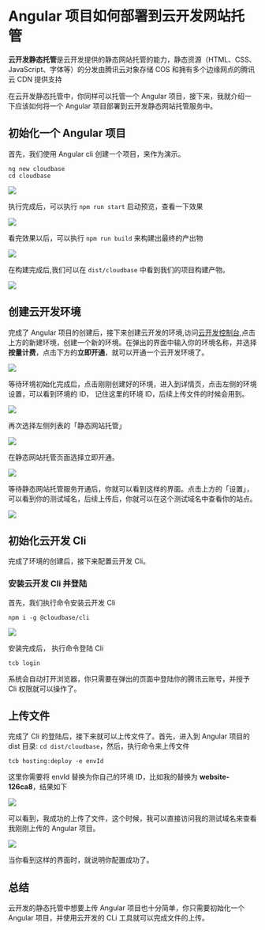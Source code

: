 # Angular 项目如何部署到云开发网站托管
**云开发静态托管**是云开发提供的静态网站托管的能力，静态资源（HTML、CSS、JavaScript、字体等）的分发由腾讯云对象存储 COS 和拥有多个边缘网点的腾讯云 CDN 提供支持

在云开发静态托管中，你同样可以托管一个 Angular 项目，接下来，我就介绍一下应该如何将一个 Angular 项目部署到云开发静态网站托管服务中。

## 初始化一个 Angular 项目

首先，我们使用 Angular cli 创建一个项目，来作为演示。

```
ng new cloudbase
cd cloudbase
```

![](https://postimg.aliavv.com/picgo/20200426180202.png)

执行完成后，可以执行 `npm run start` 启动预览，查看一下效果

![](https://postimg.aliavv.com/picgo/20200426180228.png)

看完效果以后，可以执行 `npm run build` 来构建出最终的产出物

![](https://postimg.aliavv.com/picgo/20200426180235.png)

在构建完成后,我们可以在 `dist/cloudbase` 中看到我们的项目构建产物。

![](https://postimg.aliavv.com/picgo/20200426180242.png)

## 创建云开发环境

完成了 Angular 项目的创建后，接下来创建云开发的环境,访问[云开发控制台](https://console.cloud.tencent.com/tcb/env/index),点击上方的新建环境，创建一个新的环境。在弹出的界面中输入你的环境名称，并选择**按量计费**，点击下方的**立即开通**，就可以开通一个云开发环境了。

![](https://postimg.aliavv.com/picgo/20200426180248.png)

等待环境初始化完成后，点击刚刚创建好的环境，进入到详情页，点击左侧的环境设置，可以看到环境的 ID， 记住这里的环境 ID，后续上传文件的时候会用到。

![](https://postimg.aliavv.com/picgo/20200426180253.png)

再次选择左侧列表的「静态网站托管」

![](https://postimg.aliavv.com/picgo/20200426180304.png)

在静态网站托管页面选择立即开通。

![](https://postimg.aliavv.com/picgo/20200426180313.png)

等待静态网站托管服务开通后，你就可以看到这样的界面。点击上方的「设置」，可以看到你的测试域名，后续上传后，你就可以在这个测试域名中查看你的站点。

![](https://postimg.aliavv.com/picgo/20200426180321.png)

## 初始化云开发 Cli

完成了环境的创建后，接下来配置云开发 Cli。

### 安装云开发 Cli 并登陆

首先，我们执行命令安装云开发 Cli

```
npm i -g @cloudbase/cli
```

![](https://postimg.aliavv.com/picgo/20200426180328.png)

安装完成后， 执行命令登陆 Cli

```
tcb login
```

系统会自动打开浏览器，你只需要在弹出的页面中登陆你的腾讯云账号，并授予 Cli 权限就可以操作了。

## 上传文件

完成了 Cli 的登陆后，接下来就可以上传文件了。首先，进入到 Angular 项目的 dist 目录: `cd dist/cloudbase`，然后，执行命令来上传文件

```
tcb hosting:deploy -e envId
```

这里你需要将 envId 替换为你自己的环境 ID，比如我的替换为 **website-126ca8**，结果如下

![](https://postimg.aliavv.com/picgo/20200426180335.png)

可以看到，我成功的上传了文件，这个时候，我可以直接访问我的测试域名来查看我刚刚上传的 Angular 项目。

![](https://postimg.aliavv.com/picgo/20200426180342.png)

当你看到这样的界面时，就说明你配置成功了。

## 总结

云开发的静态托管中想要上传 Angular 项目也十分简单，你只需要初始化一个 Angular 项目，并使用云开发的 CLi 工具就可以完成文件的上传。